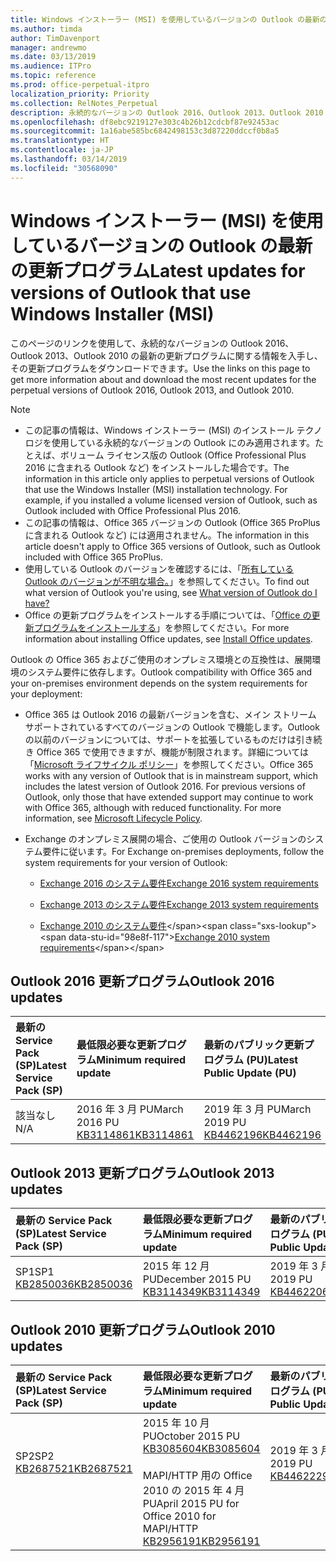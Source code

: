 ```yaml
---
title: Windows インストーラー (MSI) を使用しているバージョンの Outlook の最新の更新プログラム
ms.author: timda
author: TimDavenport
manager: andrewmo
ms.date: 03/13/2019
ms.audience: ITPro
ms.topic: reference
ms.prod: office-perpetual-itpro
localization_priority: Priority
ms.collection: RelNotes_Perpetual
description: 永続的なバージョンの Outlook 2016、Outlook 2013、Outlook 2010 の最新の更新プログラムに関する情報へのリンクを IT 技術者に提供します
ms.openlocfilehash: df8ebc9219127e303c4b26b12cdcbf87e92453ac
ms.sourcegitcommit: 1a16abe585bc6842498153c3d87220ddccf0b8a5
ms.translationtype: HT
ms.contentlocale: ja-JP
ms.lasthandoff: 03/14/2019
ms.locfileid: "30568090"
---
```

# <a name="latest-updates-for-versions-of-outlook-that-use-windows-installer-msi"></a><span data-ttu-id="98e8f-103">Windows インストーラー (MSI) を使用しているバージョンの Outlook の最新の更新プログラム</span><span class="sxs-lookup"><span data-stu-id="98e8f-103">Latest updates for versions of Outlook that use Windows Installer (MSI)</span></span>

<span data-ttu-id="98e8f-104">このページのリンクを使用して、永続的なバージョンの Outlook 2016、Outlook 2013、Outlook 2010 の最新の更新プログラムに関する情報を入手し、その更新プログラムをダウンロードできます。</span><span class="sxs-lookup"><span data-stu-id="98e8f-104">Use the links on this page to get more information about and download the most recent updates for the perpetual versions of Outlook 2016, Outlook 2013, and Outlook 2010.</span></span>
  
> [!NOTE]
> - <span data-ttu-id="98e8f-p101">この記事の情報は、Windows インストーラー (MSI) のインストール テクノロジを使用している永続的なバージョンの Outlook にのみ適用されます。たとえば、ボリューム ライセンス版の Outlook (Office Professional Plus 2016 に含まれる Outlook など) をインストールした場合です。</span><span class="sxs-lookup"><span data-stu-id="98e8f-p101">The information in this article only applies to perpetual versions of Outlook that use the Windows Installer (MSI) installation technology. For example, if you installed a volume licensed version of Outlook, such as Outlook included with Office Professional Plus 2016.</span></span>
> - <span data-ttu-id="98e8f-107">この記事の情報は、Office 365 バージョンの Outlook (Office 365 ProPlus に含まれる Outlook など) には適用されません。</span><span class="sxs-lookup"><span data-stu-id="98e8f-107">The information in this article doesn't apply to Office 365 versions of Outlook, such as Outlook included with Office 365 ProPlus.</span></span>
> - <span data-ttu-id="98e8f-108">使用している Outlook のバージョンを確認するには、「[所有している Outlook のバージョンが不明な場合。](https://support.office.com/article/b3a9568c-edb5-42b9-9825-d48d82b2257c)」を参照してください。</span><span class="sxs-lookup"><span data-stu-id="98e8f-108">To find out what version of Outlook you're using, see [What version of Outlook do I have?](https://support.office.com/article/b3a9568c-edb5-42b9-9825-d48d82b2257c)</span></span>
> - <span data-ttu-id="98e8f-109">Office の更新プログラムをインストールする手順については、「[Office の更新プログラムをインストールする](https://support.office.com/article/2ab296f3-7f03-43a2-8e50-46de917611c5)」を参照してください。</span><span class="sxs-lookup"><span data-stu-id="98e8f-109">For more information about installing Office updates, see [Install Office updates](https://support.office.com/article/2ab296f3-7f03-43a2-8e50-46de917611c5).</span></span> 
  
<span data-ttu-id="98e8f-110">Outlook の Office 365 およびご使用のオンプレミス環境との互換性は、展開環境のシステム要件に依存します。</span><span class="sxs-lookup"><span data-stu-id="98e8f-110">Outlook compatibility with Office 365 and your on-premises environment depends on the system requirements for your deployment:</span></span>
  
- <span data-ttu-id="98e8f-p102">Office 365 は Outlook 2016 の最新バージョンを含む、メイン ストリーム サポートされているすべてのバージョンの Outlook で機能します。Outlook の以前のバージョンについては、サポートを拡張しているものだけは引き続き Office 365 で使用できますが、機能が制限されます。詳細については「[Microsoft ライフサイクル ポリシー](https://support.microsoft.com/lifecycle)」を参照してください。</span><span class="sxs-lookup"><span data-stu-id="98e8f-p102">Office 365 works with any version of Outlook that is in mainstream support, which includes the latest version of Outlook 2016. For previous versions of Outlook, only those that have extended support may continue to work with Office 365, although with reduced functionality. For more information, see [Microsoft Lifecycle Policy](https://support.microsoft.com/lifecycle).</span></span>
    
- <span data-ttu-id="98e8f-114">Exchange のオンプレミス展開の場合、ご使用の Outlook バージョンのシステム要件に従います。</span><span class="sxs-lookup"><span data-stu-id="98e8f-114">For Exchange on-premises deployments, follow the system requirements for your version of Outlook:</span></span>
    
  - [<span data-ttu-id="98e8f-115">Exchange 2016 のシステム要件</span><span class="sxs-lookup"><span data-stu-id="98e8f-115">Exchange 2016 system requirements</span></span>](https://docs.microsoft.com/Exchange/plan-and-deploy/system-requirements)
    
  - [<span data-ttu-id="98e8f-116">Exchange 2013 のシステム要件</span><span class="sxs-lookup"><span data-stu-id="98e8f-116">Exchange 2013 system requirements</span></span>](https://docs.microsoft.com/exchange/exchange-2013-system-requirements-exchange-2013-help)
    
  - <span data-ttu-id="98e8f-117">[Exchange 2010 のシステム要件](https://docs.microsoft.com/previous-versions/office/exchange-server-2010/aa996719(v=exchg.141))</span><span class="sxs-lookup"><span data-stu-id="98e8f-117">[Exchange 2010 system requirements](https://docs.microsoft.com/previous-versions/office/exchange-server-2010/aa996719(v=exchg.141))</span></span>

   
## <a name="outlook-2016-updates"></a><span data-ttu-id="98e8f-118">Outlook 2016 更新プログラム</span><span class="sxs-lookup"><span data-stu-id="98e8f-118">Outlook 2016 updates</span></span>

|<span data-ttu-id="98e8f-119">**最新の Service Pack (SP)**</span><span class="sxs-lookup"><span data-stu-id="98e8f-119">**Latest Service Pack (SP)**</span></span>|<span data-ttu-id="98e8f-120">**最低限必要な更新プログラム**</span><span class="sxs-lookup"><span data-stu-id="98e8f-120">**Minimum required update**</span></span>|<span data-ttu-id="98e8f-121">**最新のパブリック更新プログラム (PU)**</span><span class="sxs-lookup"><span data-stu-id="98e8f-121">**Latest Public Update (PU)**</span></span>|
|:-----|:-----|:-----|
|<span data-ttu-id="98e8f-122">該当なし</span><span class="sxs-lookup"><span data-stu-id="98e8f-122">N/A</span></span>  <br/> |<span data-ttu-id="98e8f-123">2016 年 3 月 PU</span><span class="sxs-lookup"><span data-stu-id="98e8f-123">March 2016 PU</span></span> <br/>[<span data-ttu-id="98e8f-124">KB3114861</span><span class="sxs-lookup"><span data-stu-id="98e8f-124">KB3114861</span></span>](https://support.microsoft.com/help/3114861) <br/> |<span data-ttu-id="98e8f-125">2019 年 3 月 PU</span><span class="sxs-lookup"><span data-stu-id="98e8f-125">March 2019 PU</span></span> <br/>[<span data-ttu-id="98e8f-126">KB4462196</span><span class="sxs-lookup"><span data-stu-id="98e8f-126">KB4462196</span></span>](https://support.microsoft.com/help/4462196) 

## <a name="outlook-2013-updates"></a><span data-ttu-id="98e8f-127">Outlook 2013 更新プログラム</span><span class="sxs-lookup"><span data-stu-id="98e8f-127">Outlook 2013 updates</span></span>

|<span data-ttu-id="98e8f-128">**最新の Service Pack (SP)**</span><span class="sxs-lookup"><span data-stu-id="98e8f-128">**Latest Service Pack (SP)**</span></span>|<span data-ttu-id="98e8f-129">**最低限必要な更新プログラム**</span><span class="sxs-lookup"><span data-stu-id="98e8f-129">**Minimum required update**</span></span>|<span data-ttu-id="98e8f-130">**最新のパブリック更新プログラム (PU)**</span><span class="sxs-lookup"><span data-stu-id="98e8f-130">**Latest Public Update (PU)**</span></span>|
|:-----|:-----|:-----|
|<span data-ttu-id="98e8f-131">SP1</span><span class="sxs-lookup"><span data-stu-id="98e8f-131">SP1</span></span>  <br/>[<span data-ttu-id="98e8f-132">KB2850036</span><span class="sxs-lookup"><span data-stu-id="98e8f-132">KB2850036</span></span>](https://go.microsoft.com/fwlink/p/?LinkId=512538) <br/> |<span data-ttu-id="98e8f-133">2015 年 12 月 PU</span><span class="sxs-lookup"><span data-stu-id="98e8f-133">December 2015 PU</span></span> <br/>[<span data-ttu-id="98e8f-134">KB3114349</span><span class="sxs-lookup"><span data-stu-id="98e8f-134">KB3114349</span></span>](https://support.microsoft.com/kb/3114349) <br/> |<span data-ttu-id="98e8f-135">2019 年 3 月 PU</span><span class="sxs-lookup"><span data-stu-id="98e8f-135">March 2019 PU</span></span> <br/>[<span data-ttu-id="98e8f-136">KB4462206</span><span class="sxs-lookup"><span data-stu-id="98e8f-136">KB4462206</span></span>](https://support.microsoft.com/help/4462206)  |
   
## <a name="outlook-2010-updates"></a><span data-ttu-id="98e8f-137">Outlook 2010 更新プログラム</span><span class="sxs-lookup"><span data-stu-id="98e8f-137">Outlook 2010 updates</span></span>

|<span data-ttu-id="98e8f-138">**最新の Service Pack (SP)**</span><span class="sxs-lookup"><span data-stu-id="98e8f-138">**Latest Service Pack (SP)**</span></span>|<span data-ttu-id="98e8f-139">**最低限必要な更新プログラム**</span><span class="sxs-lookup"><span data-stu-id="98e8f-139">**Minimum required update**</span></span>|<span data-ttu-id="98e8f-140">**最新のパブリック更新プログラム (PU)**</span><span class="sxs-lookup"><span data-stu-id="98e8f-140">**Latest Public Update (PU)**</span></span>|
|:-----|:-----|:-----|
|<span data-ttu-id="98e8f-141">SP2</span><span class="sxs-lookup"><span data-stu-id="98e8f-141">SP2</span></span> <br/>[<span data-ttu-id="98e8f-142">KB2687521</span><span class="sxs-lookup"><span data-stu-id="98e8f-142">KB2687521</span></span>](https://go.microsoft.com/fwlink/p/?LinkId=512542) <br><br><br><br/> |<span data-ttu-id="98e8f-143">2015 年 10 月 PU</span><span class="sxs-lookup"><span data-stu-id="98e8f-143">October 2015 PU</span></span> <br/> [<span data-ttu-id="98e8f-144">KB3085604</span><span class="sxs-lookup"><span data-stu-id="98e8f-144">KB3085604</span></span>](https://support.microsoft.com/kb/3085604) <br/><br/>  <span data-ttu-id="98e8f-145">MAPI/HTTP 用の Office 2010 の 2015 年 4 月 PU</span><span class="sxs-lookup"><span data-stu-id="98e8f-145">April 2015 PU for Office 2010 for MAPI/HTTP</span></span> <br/> [<span data-ttu-id="98e8f-146">KB2956191</span><span class="sxs-lookup"><span data-stu-id="98e8f-146">KB2956191</span></span>](https://support.microsoft.com/ja-JP/help/2956191/april-14-2015-update-for-office-2010-kb2956191) <br/> |<span data-ttu-id="98e8f-147">2019 年 3 月 PU</span><span class="sxs-lookup"><span data-stu-id="98e8f-147">March 2019 PU</span></span> <br/>[<span data-ttu-id="98e8f-148">KB4462229</span><span class="sxs-lookup"><span data-stu-id="98e8f-148">KB4462229</span></span>](https://support.microsoft.com/help/4462229) <br><br><br><br/>|
   

